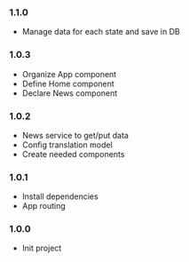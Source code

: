 ### 1.1.0
- Manage data for each state and save in DB
### 1.0.3
- Organize App component
- Define Home component
- Declare News component
### 1.0.2
- News service to get/put data
- Config translation model
- Create needed components
### 1.0.1
- Install dependencies
- App routing
### 1.0.0
- Init project